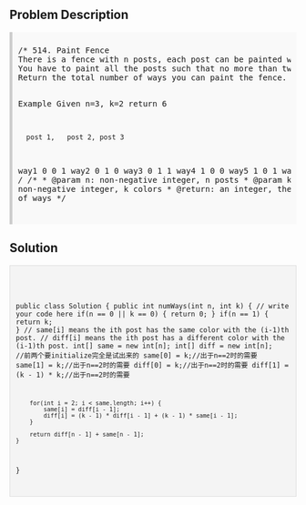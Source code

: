 <style>
  .comment-block { background-color: #f9f9f9; padding: 10px; border-left: 5px solid #ccc; }
  .code-block { background-color: #f4f4f4; padding: 10px; border: 1px solid #ddd; }
</style>

<h2>Problem Description</h2>
<div class='comment-block'>
<pre>
/* 514. Paint Fence
There is a fence with n posts, each post can be painted with one of the k colors.
You have to paint all the posts such that no more than two adjacent fence posts have the same color.
Return the total number of ways you can paint the fence.

Example
Given n=3, k=2 return 6

      post 1,   post 2, post 3
way1    0         0       1 
way2    0         1       0
way3    0         1       1
way4    1         0       0
way5    1         0       1
way6    1         1       0
*/
    /**
     * @param n: non-negative integer, n posts
     * @param k: non-negative integer, k colors
     * @return: an integer, the total number of ways
     */
</pre>
</div>

<h2>Solution</h2>
<div class='code-block'>
<pre><code class='language-java'>

public class Solution {
    public int numWays(int n, int k) {
        // write your code here
        if(n == 0 || k == 0) {
            return 0;
        }
        if(n == 1) {
            return k;
        }
// same[i] means the ith post has the same color with the (i-1)th post.
// diff[i] means the ith post has a different color with the (i-1)th post.
        int[] same = new int[n];
        int[] diff = new int[n];
        //前两个要initialize完全是试出来的
        same[0] = k;//出于n==2时的需要
        same[1] = k;//出于n==2时的需要
        diff[0] = k;//出于n==2时的需要
        diff[1] = (k - 1) * k;//出于n==2时的需要
        
        for(int i = 2; i < same.length; i++) {
            same[i] = diff[i - 1];
            diff[i] = (k - 1) * diff[i - 1] + (k - 1) * same[i - 1];
        }
        
        return diff[n - 1] + same[n - 1];
    }
}</code></pre>
</div>
